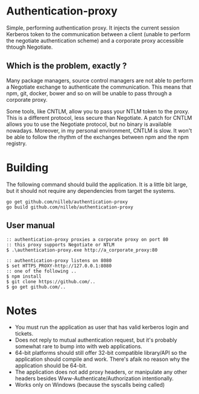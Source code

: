 # Authentication-proxy

Simple, performing authentication proxy. It injects the current session Kerberos token to the communication between a client (unable to perform the negotiate authentication scheme) and a corporate proxy accessible thtough Negotiate.

## Which is the problem, exactly ?

Many package managers, source control managers are not able to perform a Negotiate exchange to authenticate the communication. This means that npm, git, docker, bower and so on will be unable to pass through a corporate proxy.

Some tools, like CNTLM, allow you to pass your NTLM token to the proxy. This is a different protocol, less secure than Negotiate. A patch for CNTLM allows you to use the Negotiate protocol, but no binary is available nowadays. Moreover, in my personal  environment, CNTLM is slow. It won't be able to follow the rhythm of the exchanges between npm and the npm registry.

# Building

The following command should build the application. It is a little bit large, but it should not require any dependencies from target the systems.

```
go get github.com/nilleb/authentication-proxy
go build github.com/nilleb/authentication-proxy
```

## User manual

	:: authentication-proxy proxies a corporate proxy on port 80
	:: this proxy supports Negotiate or NTLM
    $ .\authentication-proxy.exe http://a_corporate_proxy:80

    :: authentication-proxy listens on 8080
    $ set HTTPS_PROXY-http://127.0.0.1:8080
    :: one of the following ..
    $ npm install
    $ git clone https://github.com/..
    $ go get github.com/..

# Notes

* You must run the application as user that has valid kerberos login and tickets. 
* Does not reply to mutual authentication request, but it's probably somewhat rare to bump into with web applications.
* 64-bit platforms should still offer 32-bit compatible library/API so the application should compile and work. There's afaik no reason why the application should be 64-bit.
* The application does not add proxy headers, or manipulate any other headers besides Www-Authenticate/Authorization intentionally.
* Works only on Windows (because the syscalls being called)